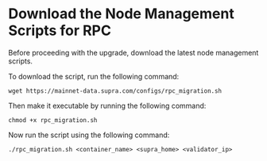 # Download the Node Management Scripts for RPC

Before proceeding with the upgrade, download the latest node management scripts.

To download the script, run the following command:

```
wget https://mainnet-data.supra.com/configs/rpc_migration.sh
```

Then make it executable by running the following command:

```
chmod +x rpc_migration.sh
```

Now run the script using the following command:

```
./rpc_migration.sh <container_name> <supra_home> <validator_ip>
```
